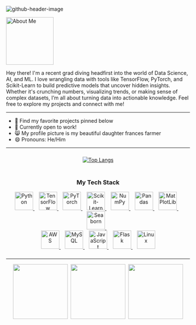 ![github-header-image](https://github.com/user-attachments/assets/ba0e05be-e833-49d7-ad68-3aafc98e37e7)

<!--
- 🔭 I’m currently working on ...
- 🌱 I’m currently learning ...
- 👯 I’m looking to collaborate on ...
- 🤔 I’m looking for help with ...
- 💬 Ask me about ...
- 📫 How to reach me: ...
- 😄 Pronouns: ...
- ⚡ Fun fact: ...
-->

<img src="https://github.com/user-attachments/assets/1a1f81b7-2c78-495f-ab9e-0298b85621c6" width="130" alt="About Me">

<p>Hey there! I'm a recent grad diving headfirst into the world of Data Science, AI, and ML. I love wrangling data with tools like TensorFlow, PyTorch, and Scikit-Learn to build predictive models that uncover hidden insights. Whether it's crunching numbers, visualizing trends, or making sense of complex datasets, I’m all about turning data into actionable knowledge. Feel free to explore my projects and connect with me!</p>

---

- 🔭 Find my favorite projects pinned below
- 💬 Currently open to work!
- 😸 My profile picture is my beautiful daughter frances farmer
- 😄 Pronouns: He/Him

---

<div style="display: flex; flex-wrap: wrap; justify-content: center; align-items: center;">
  <div style="flex: 1 1 50%; text-align: center; padding: 10px;">
    <a href="https://github.com/RobCaamano">
      <img src="https://github-readme-stats.vercel.app/api/top-langs/?username=robcaamano&exclude_repo=MLP-vs-CNN-Federal-Reserve-Economic-Data,ResNet50-CNN-Visualization-and-Transfer-Learning&title_color=FFFFFF&bg_color=259890&text_color=FFFFFF&hide_border=true" alt="Top Langs">
    </a>
  </div>
  <div style="flex: 1 1 50%; text-align: center; padding: 10px;">
    <h3>My Tech Stack</h3>
    <div style="text-align: center;">
      <a href="https://www.python.org/" target="_blank">
        <img src="https://github.com/user-attachments/assets/2096e5df-b035-441a-b1ff-9836a1e3df28" width="50" alt="Python">
      </a>&nbsp;&nbsp;
      <a href="https://www.tensorflow.org/" target="_blank">
        <img src="https://github.com/user-attachments/assets/345e16f2-fa50-4ab4-bcfc-76c5109df250" width="50" alt="TensorFlow">
      </a>&nbsp;&nbsp;
      <a href="https://pytorch.org/" target="_blank">
        <img src="https://github.com/user-attachments/assets/245f6dcd-0435-4845-abeb-e8ef4ff60580" width="50" alt="PyTorch">
      </a>&nbsp;&nbsp;
      <a href="https://scikit-learn.org/" target="_blank">
        <img src="https://github.com/user-attachments/assets/16c6ac2b-6347-47e7-b94d-b6a55853cd2c" width="50" alt="Scikit-Learn">
      </a>&nbsp;&nbsp;
      <a href="https://numpy.org/" target="_blank">
        <img src="https://github.com/user-attachments/assets/05ed153b-c88e-466d-ad0d-8c29ece0ab70" width="50" alt="NumPy">
      </a>&nbsp;&nbsp;
      <a href="https://pandas.pydata.org/" target="_blank">
        <img src="https://github.com/user-attachments/assets/161cda3a-8947-496d-92ae-05946eb25a23" width="50" alt="Pandas">
      </a>&nbsp;&nbsp;
      <a href="https://matplotlib.org/" target="_blank">
        <img src="https://github.com/user-attachments/assets/2f534ac7-80c2-45ad-9e9e-1cf39511ec71" width="50" alt="MatPlotLib">
      </a>&nbsp;&nbsp;
      <a href="https://seaborn.pydata.org/" target="_blank">
        <img src="https://github.com/user-attachments/assets/978c83f4-e555-42ce-9beb-38541f427ab9" width="50" alt="Seaborn">
      </a>&nbsp;&nbsp;
    </div>
    <div style="text-align: center;">
      <a href="https://aws.amazon.com/" target="_blank">
        <img src="https://github.com/user-attachments/assets/3488311c-36ef-4ba8-a2d0-1b1da79f7458" width="50" alt="AWS">
      </a>&nbsp;&nbsp;
      <a href="https://www.mysql.com/" target="_blank">
        <img src="https://github.com/user-attachments/assets/72b674ae-7b36-4e3b-a39f-e5662293c974" width="50" alt="MySQL">
      </a>&nbsp;&nbsp;
      <a href="https://www.javascript.com/" target="_blank">
        <img src="https://github.com/user-attachments/assets/414c4b10-6a67-4a9e-a39b-bd23f193b81e" width="50" alt="JavaScript">
      </a>&nbsp;&nbsp;
      <a href="https://flask.palletsprojects.com/" target="_blank">
        <img src="https://github.com/user-attachments/assets/b08a21ab-2611-446e-b3ea-69adef88a437" width="50" alt="Flask">
      </a>&nbsp;&nbsp;
      <a href="https://www.linux.org/" target="_blank">
        <img src="https://github.com/user-attachments/assets/e4711af9-bb0c-49e5-aaee-8547e0770a4f" width="50" alt="Linux">
      </a>
    </div>
  </div>
</div>


---

<div align="center">
  <a href="https://www.linkedin.com/in/robcaamano/"><img src="https://github.com/user-attachments/assets/a186c770-eba1-4c6c-bc20-9c81401e47aa" width="150"></a>&nbsp;&nbsp;<a href="mailto:caamanor@gmail.com"><img src="https://github.com/user-attachments/assets/03e1e726-2e86-409a-b402-9e0fdf21d994" width="150"></a>&nbsp;&nbsp;<a href="https://github.com/user-attachments/files/16488801/Roberto.Caamano.Resume.pdf"><img src="https://github.com/user-attachments/assets/65ac5120-0d01-4781-8fee-3297913ee7a3" width="150"></a>
</div>
